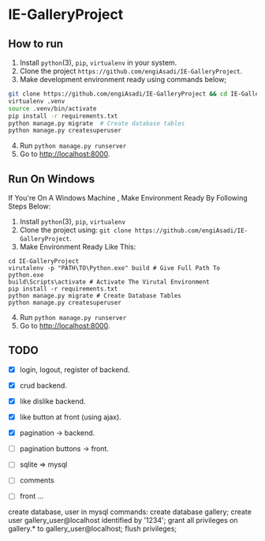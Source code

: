 # IE-GalleryProject


## How to run

1. Install `python`(3), `pip`, `virtualenv` in your system.
2. Clone the project `https://github.com/engiAsadi/IE-GalleryProject`.
3. Make development environment ready using commands below;

  ```bash
  git clone https://github.com/engiAsadi/IE-GalleryProject && cd IE-GalleryProject
  virtualenv .venv
  source .venv/bin/activate
  pip install -r requirements.txt
  python manage.py migrate  # Create database tables
  python manage.py createsuperuser
  ```

4. Run `python manage.py runserver`
5. Go to [http://localhost:8000](http://localhost:8000).

## Run On Windows

If You're On A Windows Machine , Make Environment Ready By Following Steps Below:
1. Install `python`(3), `pip`, `virtualenv` 
2. Clone the project using:  `git clone https://github.com/engiAsadi/IE-GalleryProject`.
3. Make Environment Ready Like This:
``` Command Prompt
cd IE-GalleryProject
virutalenv -p "PATH\TO\Python.exe" build # Give Full Path To python.exe
build\Scripts\activate # Activate The Virutal Environment
pip install -r requirements.txt
python manage.py migrate # Create Database Tables
python manage.py createsuperuser
```
4. Run `python manage.py runserver`
5. Go to [http://localhost:8000](http://localhost:8000).


## TODO
- [x] login, logout, register of backend.
- [x] crud backend.
- [x] like dislike backend.
- [x] like button at front (using ajax).
- [x] pagination -> backend.
- [ ] pagination buttons -> front.
- [ ] sqlite => mysql
- [ ] comments
- [ ] front ...


create database, user in mysql commands:
create database gallery;
create user gallery_user@localhost identified by '1234';
grant all privileges on gallery.* to gallery_user@localhost;
flush privileges;
